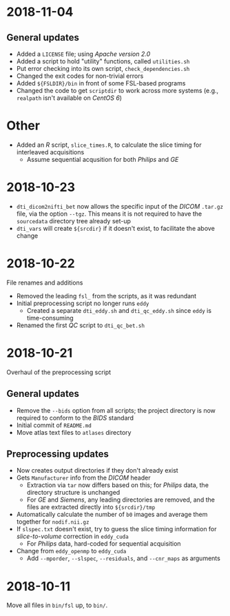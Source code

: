 # 2018-11-04

## General updates
* Added a `LICENSE` file; using *Apache version 2.0*
* Added a script to hold "utility" functions, called `utilities.sh`
* Put error checking into its own script, `check_dependencies.sh`
* Changed the exit codes for non-trivial errors
* Added `${FSLDIR}/bin` in front of some FSL-based programs
* Changed the code to get `scriptdir` to work across more systems (e.g., `realpath` isn't available on *CentOS 6*)

# Other
* Added an *R* script, `slice_times.R`, to calculate the slice timing for interleaved acquisitions
    * Assume sequential acqusition for both *Philips* and *GE*

# 2018-10-23

* `dti_dicom2nifti_bet` now allows the specific input of the *DICOM* `.tar.gz` file, via the option `--tgz`.
    This means it is not required to have the `sourcedata` directory tree already set-up
* `dti_vars` will create `${srcdir}` if it doesn't exist, to facilitate the above change


# 2018-10-22
File renames and additions

* Removed the leading `fsl_` from the scripts, as it was redundant
* Initial preprocessing script no longer runs `eddy`
    * Created a separate `dti_eddy.sh` and `dti_qc_eddy.sh` since `eddy` is time-consuming
* Renamed the first *QC* script to `dti_qc_bet.sh`


# 2018-10-21
Overhaul of the preprocessing script

## General updates
* Remove the `--bids` option from all scripts; the project directory is now required to conform to the *BIDS* standard
* Initial commit of `README.md`
* Move atlas text files to `atlases` directory

## Preprocessing updates
* Now creates output directories if they don't already exist
* Gets `Manufacturer` info from the *DICOM* header
    * Extraction via `tar` now differs based on this; for *Philips* data, the directory structure is unchanged
    * For *GE* and *Siemens*, any leading directories are removed, and the files are extracted directly into `${srcdir}/tmp`
* Automatically calculate the number of `b0` images and average them together for `nodif.nii.gz`
* If `slspec.txt` doesn't exist, try to guess the slice timing information for *slice-to-volume* correction in `eddy_cuda`
    * For *Philips* data, hard-coded for sequential acquisition
* Change from `eddy_openmp` to `eddy_cuda`
    * Add `--mporder`, `--slspec`, `--residuals`, and `--cnr_maps` as arguments

# 2018-10-11
Move all files in `bin/fsl` up, to `bin/`.
